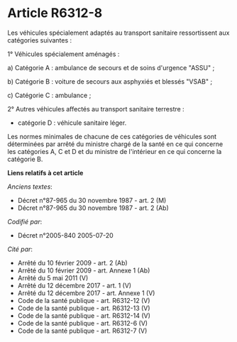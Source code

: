 # Article R6312-8

Les véhicules spécialement adaptés au transport sanitaire ressortissent aux catégories suivantes :

1° Véhicules spécialement aménagés :

a) Catégorie A : ambulance de secours et de soins d'urgence "ASSU" ;

b) Catégorie B : voiture de secours aux asphyxiés et blessés "VSAB" ;

c) Catégorie C : ambulance ;

2° Autres véhicules affectés au transport sanitaire terrestre :

- catégorie D : véhicule sanitaire léger.

Les normes minimales de chacune de ces catégories de véhicules sont déterminées par arrêté du ministre chargé de la santé en
ce qui concerne les catégories A, C et D et du ministre de l'intérieur en ce qui concerne la catégorie B.

**Liens relatifs à cet article**

_Anciens textes_:

  - Décret n°87-965 du 30 novembre 1987 - art. 2 (M)
  - Décret n°87-965 du 30 novembre 1987 - art. 2 (Ab)

_Codifié par_:

  - Décret n°2005-840 2005-07-20

_Cité par_:

  - Arrêté du 10 février 2009 - art. 2 (Ab)
  - Arrêté du 10 février 2009 - art. Annexe 1 (Ab)
  - Arrêté du 5 mai 2011 (V)
  - Arrêté du 12 décembre 2017 - art. 1 (V)
  - Arrêté du 12 décembre 2017 - art. Annexe 1 (V)
  - Code de la santé publique - art. R6312-12 (V)
  - Code de la santé publique - art. R6312-13 (V)
  - Code de la santé publique - art. R6312-14 (V)
  - Code de la santé publique - art. R6312-6 (V)
  - Code de la santé publique - art. R6312-7 (V)
